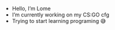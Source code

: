 - Hello, I’m Lome
- I’m currently working on my CS:GO cfg
- Trying to start learning programing 😅

<!---
ImLome/ImLome is a ✨ special ✨ repository because its `README.md` (this file) appears on your GitHub profile.
You can click the Preview link to take a look at your changes.
--->
